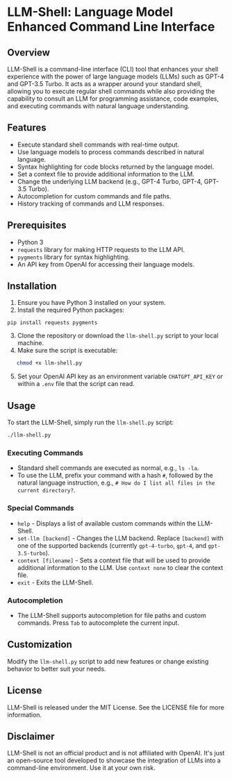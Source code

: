 # LLM-Shell: Language Model Enhanced Command Line Interface

## Overview
LLM-Shell is a command-line interface (CLI) tool that enhances your shell experience with the power of large language models (LLMs) such as GPT-4 and GPT-3.5 Turbo. It acts as a wrapper around your standard shell, allowing you to execute regular shell commands while also providing the capability to consult an LLM for programming assistance, code examples, and executing commands with natural language understanding.

## Features
- Execute standard shell commands with real-time output.
- Use language models to process commands described in natural language.
- Syntax highlighting for code blocks returned by the language model.
- Set a context file to provide additional information to the LLM.
- Change the underlying LLM backend (e.g., GPT-4 Turbo, GPT-4, GPT-3.5 Turbo).
- Autocompletion for custom commands and file paths.
- History tracking of commands and LLM responses.

## Prerequisites
- Python 3
- `requests` library for making HTTP requests to the LLM API.
- `pygments` library for syntax highlighting.
- An API key from OpenAI for accessing their language models.

## Installation
1. Ensure you have Python 3 installed on your system.
2. Install the required Python packages:
```
pip install requests pygments
```
3. Clone the repository or download the `llm-shell.py` script to your local machine.
4. Make sure the script is executable:
```sh
   chmod +x llm-shell.py
```
5. Set your OpenAI API key as an environment variable `CHATGPT_API_KEY` or within a `.env` file that the script can read.

## Usage
To start the LLM-Shell, simply run the `llm-shell.py` script:

```sh
./llm-shell.py
```

### Executing Commands
- Standard shell commands are executed as normal, e.g., `ls -la`.
- To use the LLM, prefix your command with a hash `#`, followed by the natural language instruction, e.g., `# How do I list all files in the current directory?`.

### Special Commands
- `help` - Displays a list of available custom commands within the LLM-Shell.
- `set-llm [backend]` - Changes the LLM backend. Replace `[backend]` with one of the supported backends (currently `gpt-4-turbo`, `gpt-4`, and `gpt-3.5-turbo`).
- `context [filename]` - Sets a context file that will be used to provide additional information to the LLM. Use `context none` to clear the context file.
- `exit` - Exits the LLM-Shell.

### Autocompletion
- The LLM-Shell supports autocompletion for file paths and custom commands. Press `Tab` to autocomplete the current input.

## Customization
Modify the `llm-shell.py` script to add new features or change existing behavior to better suit your needs.

## License
LLM-Shell is released under the MIT License. See the LICENSE file for more information.

## Disclaimer
LLM-Shell is not an official product and is not affiliated with OpenAI.
It's just an open-source tool developed to showcase the integration of LLMs into a command-line environment.
Use it at your own risk.
